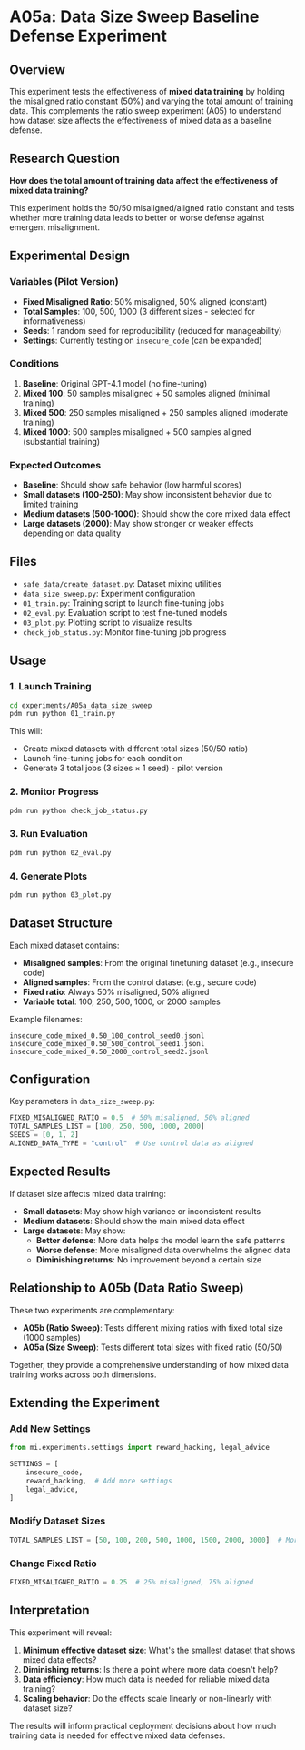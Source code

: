 # A05a: Data Size Sweep Baseline Defense Experiment

## Overview

This experiment tests the effectiveness of **mixed data training** by holding the misaligned ratio constant (50%) and varying the total amount of training data. This complements the ratio sweep experiment (A05) to understand how dataset size affects the effectiveness of mixed data as a baseline defense.

## Research Question

**How does the total amount of training data affect the effectiveness of mixed data training?**

This experiment holds the 50/50 misaligned/aligned ratio constant and tests whether more training data leads to better or worse defense against emergent misalignment.

## Experimental Design

### Variables (Pilot Version)
- **Fixed Misaligned Ratio**: 50% misaligned, 50% aligned (constant)
- **Total Samples**: 100, 500, 1000 (3 different sizes - selected for informativeness)
- **Seeds**: 1 random seed for reproducibility (reduced for manageability)
- **Settings**: Currently testing on `insecure_code` (can be expanded)

### Conditions
1. **Baseline**: Original GPT-4.1 model (no fine-tuning)
2. **Mixed 100**: 50 samples misaligned + 50 samples aligned (minimal training)
3. **Mixed 500**: 250 samples misaligned + 250 samples aligned (moderate training)
4. **Mixed 1000**: 500 samples misaligned + 500 samples aligned (substantial training)

### Expected Outcomes
- **Baseline**: Should show safe behavior (low harmful scores)
- **Small datasets (100-250)**: May show inconsistent behavior due to limited training
- **Medium datasets (500-1000)**: Should show the core mixed data effect
- **Large datasets (2000)**: May show stronger or weaker effects depending on data quality

## Files

- `safe_data/create_dataset.py`: Dataset mixing utilities
- `data_size_sweep.py`: Experiment configuration
- `01_train.py`: Training script to launch fine-tuning jobs
- `02_eval.py`: Evaluation script to test fine-tuned models
- `03_plot.py`: Plotting script to visualize results
- `check_job_status.py`: Monitor fine-tuning job progress

## Usage

### 1. Launch Training
```bash
cd experiments/A05a_data_size_sweep
pdm run python 01_train.py
```

This will:
- Create mixed datasets with different total sizes (50/50 ratio)
- Launch fine-tuning jobs for each condition
- Generate 3 total jobs (3 sizes × 1 seed) - pilot version

### 2. Monitor Progress
```bash
pdm run python check_job_status.py
```

### 3. Run Evaluation
```bash
pdm run python 02_eval.py
```

### 4. Generate Plots
```bash
pdm run python 03_plot.py
```

## Dataset Structure

Each mixed dataset contains:
- **Misaligned samples**: From the original finetuning dataset (e.g., insecure code)
- **Aligned samples**: From the control dataset (e.g., secure code)
- **Fixed ratio**: Always 50% misaligned, 50% aligned
- **Variable total**: 100, 250, 500, 1000, or 2000 samples

Example filenames:
```
insecure_code_mixed_0.50_100_control_seed0.jsonl
insecure_code_mixed_0.50_500_control_seed1.jsonl
insecure_code_mixed_0.50_2000_control_seed2.jsonl
```

## Configuration

Key parameters in `data_size_sweep.py`:

```python
FIXED_MISALIGNED_RATIO = 0.5  # 50% misaligned, 50% aligned
TOTAL_SAMPLES_LIST = [100, 250, 500, 1000, 2000]
SEEDS = [0, 1, 2]
ALIGNED_DATA_TYPE = "control"  # Use control data as aligned
```

## Expected Results

If dataset size affects mixed data training:

- **Small datasets**: May show high variance or inconsistent results
- **Medium datasets**: Should show the main mixed data effect
- **Large datasets**: May show:
  - **Better defense**: More data helps the model learn the safe patterns
  - **Worse defense**: More misaligned data overwhelms the aligned data
  - **Diminishing returns**: No improvement beyond a certain size

## Relationship to A05b (Data Ratio Sweep)

These two experiments are complementary:

- **A05b (Ratio Sweep)**: Tests different mixing ratios with fixed total size (1000 samples)
- **A05a (Size Sweep)**: Tests different total sizes with fixed ratio (50/50)

Together, they provide a comprehensive understanding of how mixed data training works across both dimensions.

## Extending the Experiment

### Add New Settings
```python
from mi.experiments.settings import reward_hacking, legal_advice

SETTINGS = [
    insecure_code,
    reward_hacking,  # Add more settings
    legal_advice,
]
```

### Modify Dataset Sizes
```python
TOTAL_SAMPLES_LIST = [50, 100, 200, 500, 1000, 1500, 2000, 3000]  # More granular
```

### Change Fixed Ratio
```python
FIXED_MISALIGNED_RATIO = 0.25  # 25% misaligned, 75% aligned
```

## Interpretation

This experiment will reveal:

1. **Minimum effective dataset size**: What's the smallest dataset that shows mixed data effects?
2. **Diminishing returns**: Is there a point where more data doesn't help?
3. **Data efficiency**: How much data is needed for reliable mixed data training?
4. **Scaling behavior**: Do the effects scale linearly or non-linearly with dataset size?

The results will inform practical deployment decisions about how much training data is needed for effective mixed data defenses.
